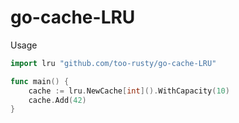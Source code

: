 # go-cache-LRU

Usage

```go
import lru "github.com/too-rusty/go-cache-LRU"

func main() {
    cache := lru.NewCache[int]().WithCapacity(10)
    cache.Add(42)
}
```

